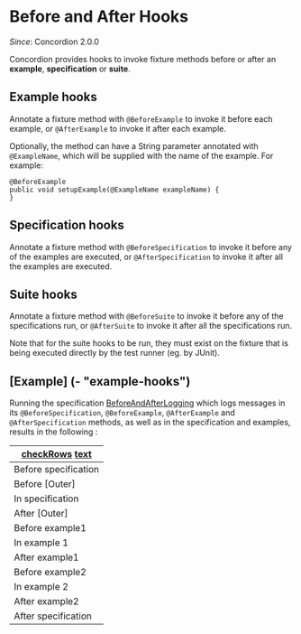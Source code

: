 # Before and After Hooks
_Since_: Concordion 2.0.0

Concordion provides hooks to invoke fixture methods before or after an __example__, __specification__ or __suite__.

## Example hooks 

Annotate a fixture method with `@BeforeExample` to invoke it before each example, or `@AfterExample` to invoke it after each example.

Optionally, the method can have a String parameter annotated with `@ExampleName`, which will be supplied with the name of the example. For example: 

    @BeforeExample
    public void setupExample(@ExampleName exampleName) {
    }    

## Specification hooks 

Annotate a fixture method with `@BeforeSpecification` to invoke it before any of the examples are executed, or `@AfterSpecification` to invoke it after all the examples are executed.

## Suite hooks 

Annotate a fixture method with `@BeforeSuite` to invoke it before any of the specifications run, or `@AfterSuite` to invoke it after all the specifications run.

Note that for the suite hooks to be run, they must exist on the fixture that is being executed directly by the test runner (eg. by JUnit).

## [Example] (- "example-hooks")

Running the specification [BeforeAndAfterLogging](BeforeAndAfterLogging.md "c:run") which logs messages in its `@BeforeSpecification`, `@BeforeExample`, `@AfterExample` and `@AfterSpecification` methods, as well as in the specification and examples, results in the following : 

|[checkRows][] [text][]|
|----------------------|
|Before specification  |
|Before [Outer]        |
|In specification      |
|After [Outer]         |
|Before example1       |
|In example 1          |
|After example1        |
|Before example2       |
|In example 2          |
|After example2        |
|After specification   |
 

[checkRows]: - "c:verifyRows=#line : getLog()"
[text]:      - "?=#line"